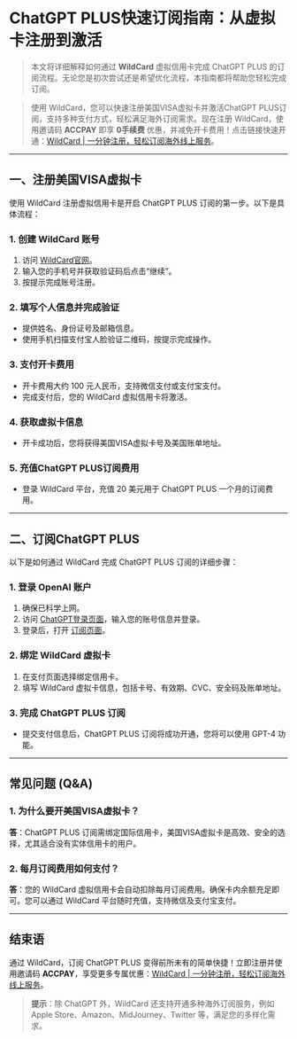 # ChatGPT PLUS快速订阅指南：从虚拟卡注册到激活


> 本文将详细解释如何通过 **WildCard** 虚拟信用卡完成 ChatGPT PLUS 的订阅流程。无论您是初次尝试还是希望优化流程，本指南都将帮助您轻松完成订阅。

> 使用 WildCard，您可以快速注册美国VISA虚拟卡并激活ChatGPT PLUS订阅，支持多种支付方式，轻松满足海外订阅需求。现在注册 WildCard，使用邀请码 **ACCPAY** 即享 **0手续费** 优惠，并减免开卡费用！点击链接快速开通：[WildCard | 一分钟注册，轻松订阅海外线上服务](https://bit.ly/bewildcard)。

---

## 一、注册美国VISA虚拟卡

使用 WildCard 注册虚拟信用卡是开启 ChatGPT PLUS 订阅的第一步。以下是具体流程：

### 1. 创建 WildCard 账号

1. 访问 [WildCard官网](https://bit.ly/bewildcard)。
2. 输入您的手机号并获取验证码后点击“继续”。
3. 按提示完成账号注册。

### 2. 填写个人信息并完成验证

- 提供姓名、身份证号及邮箱信息。
- 使用手机扫描支付宝人脸验证二维码，按提示完成操作。


### 3. 支付开卡费用

- 开卡费用大约 100 元人民币，支持微信支付或支付宝支付。
- 完成支付后，您的 WildCard 虚拟信用卡将激活。


### 4. 获取虚拟卡信息

- 开卡成功后，您将获得美国VISA虚拟卡号及美国账单地址。


### 5. 充值ChatGPT PLUS订阅费用

- 登录 WildCard 平台，充值 20 美元用于 ChatGPT PLUS 一个月的订阅费用。


---

## 二、订阅ChatGPT PLUS

以下是如何通过 WildCard 完成 ChatGPT PLUS 订阅的详细步骤：

### 1. 登录 OpenAI 账户

1. 确保已科学上网。
2. 访问 [ChatGPT登录页面](https://chat.openai.com/)，输入您的账号信息并登录。
3. 登录后，打开 [订阅页面](https://chat.openai.com/invite/accepted)。


### 2. 绑定 WildCard 虚拟卡

1. 在支付页面选择绑定信用卡。
2. 填写 WildCard 虚拟卡信息，包括卡号、有效期、CVC、安全码及账单地址。


### 3. 完成 ChatGPT PLUS 订阅

- 提交支付信息后，ChatGPT PLUS 订阅将成功开通，您将可以使用 GPT-4 功能。


---

## 常见问题 (Q&A)

### 1. 为什么要开美国VISA虚拟卡？

**答**：ChatGPT PLUS 订阅需绑定国际信用卡，美国VISA虚拟卡是高效、安全的选择，尤其适合没有实体信用卡的用户。

### 2. 每月订阅费用如何支付？

**答**：您的 WildCard 虚拟信用卡会自动扣除每月订阅费用。确保卡内余额充足即可。您可以通过 WildCard 平台随时充值，支持微信及支付宝支付。

---

## 结束语

通过 WildCard，订阅 ChatGPT PLUS 变得前所未有的简单快捷！立即注册并使用邀请码 **ACCPAY**，享受更多专属优惠：[WildCard | 一分钟注册，轻松订阅海外线上服务](https://bit.ly/bewildcard)。

> **提示**：除 ChatGPT 外，WildCard 还支持开通多种海外订阅服务，例如 Apple Store、Amazon、MidJourney、Twitter 等，满足您的多样化需求。
